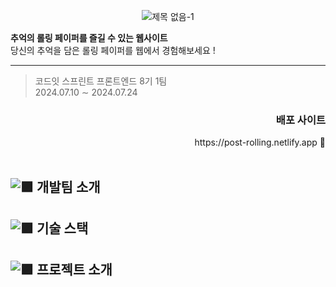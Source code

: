 
<div align="center">
  
![제목 없음-1](https://github.com/user-attachments/assets/8393f2fb-a90b-44af-8a41-1d172587425e)


</div>

**추억의 롤링 페이퍼를 즐길 수 있는 웹사이트** <br>
당신의 추억을 담은 롤링 페이퍼를 웹에서 경험해보세요 !

- - -
  


> <p>코드잇 스프린트 프론트엔드 8기 1팀 <br> 2024.07.10 ∼ 2024.07.24</p>

<div align="right">
<h3>배포 사이트</h3>
https://post-rolling.netlify.app 🔗
</div>



<br>

## <img src="https://github.com/user-attachments/assets/7b6b0302-f7cd-4480-b604-5daeb709e301" alt="🟪"> 개발팀 소개

## <img src="https://github.com/user-attachments/assets/7b6b0302-f7cd-4480-b604-5daeb709e301" alt="🟪" > 기술 스택

## <img src="https://github.com/user-attachments/assets/7b6b0302-f7cd-4480-b604-5daeb709e301" alt="🟪" > 프로젝트 소개
